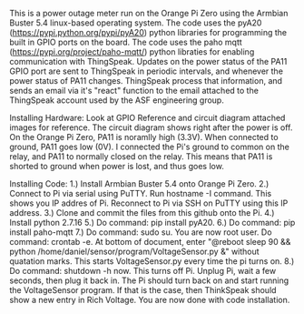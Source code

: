 This is a power outage meter run on the Orange Pi Zero using the Armbian Buster 5.4 linux-based operating system. The code uses the pyA20 (https://pypi.python.org/pypi/pyA20) 
python libraries for programming the built in GPIO ports on the board. The code uses the paho mqtt (https://pypi.org/project/paho-mqtt/) python libraties for enabling 
communication with ThingSpeak. Updates on the power status of the PA11 GPIO port are sent to ThingSpeak in periodic intervals, and whenever the power status of PA11 changes. 
ThingSpeak process that information, and sends an email via it's "react" function to the email attached to the ThingSpeak account used by the ASF engineering group. 

Installing Hardware: 
Look at GPIO Reference and circuit diagram attached images for reference. The circuit diagram shows right after the power is off. On the Orange Pi Zero, PA11 is noramlly high 
(3.3V). When connected to ground, PA11 goes low (0V). I connected the Pi's ground to common on the relay, and PA11 to normally closed on the relay. This means that PA11 is 
shorted to ground when power is lost, and thus goes low. 

Installing Code:
1.) Install Armbian Buster 5.4 onto Orange Pi Zero. 
2.) Connect to Pi via serial using PuTTY. Run hostname -I command. This shows you IP addres of Pi. Reconnect to Pi via SSH on PuTTY using this IP address.
3.) Clone and commit the files from this github onto the Pi. 
4.) Install python 2.7.16
5.) Do command: pip install pyA20.
6.) Do command: pip install paho-mqtt
7.) Do command: sudo su. You are now root user. Do command: crontab -e. At bottom of document, enter "@reboot sleep 90 && python /home/daniel/sensor/program/VoltageSensor.py &" 
without quatation marks. This starts VoltageSensor.py every time the pi turns on.
8.) Do command: shutdown -h now. This turns off Pi. Unplug Pi, wait a few seconds, then plug it back in. The Pi should turn back on and start running the VoltageSensor program. 
If that is the case, then ThinkSpeak should show a new entry in Rich Voltage. You are now done with code installation.




























